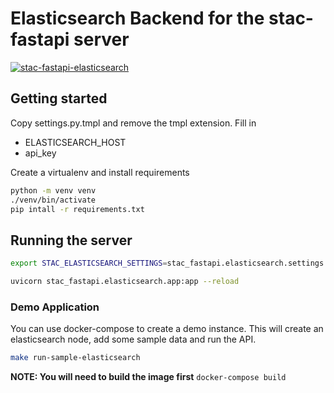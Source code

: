 # Elasticsearch Backend for the stac-fastapi server

[![stac-fastapi-elasticsearch](https://github.com/cedadev/stac-fastapi-elasticsearch/actions/workflows/test.yml/badge.svg)](https://github.com/cedadev/stac-fastapi-elasticsearch/actions/workflows/test.yml)

## Getting started

Copy settings.py.tmpl and remove the tmpl extension. 
Fill in 
- ELASTICSEARCH_HOST
- api_key

Create a virtualenv and install requirements
```bash
python -m venv venv
./venv/bin/activate
pip intall -r requirements.txt
```

## Running the server

```bash
export STAC_ELASTICSEARCH_SETTINGS=stac_fastapi.elasticsearch.settings
```

```bash
uvicorn stac_fastapi.elasticsearch.app:app --reload
```

### Demo Application

You can use docker-compose to create a demo instance. This will create an elasticsearch node, add some sample data and run the API.

```bash
make run-sample-elasticsearch
```

**NOTE: You will need to build the image first** `docker-compose build`
